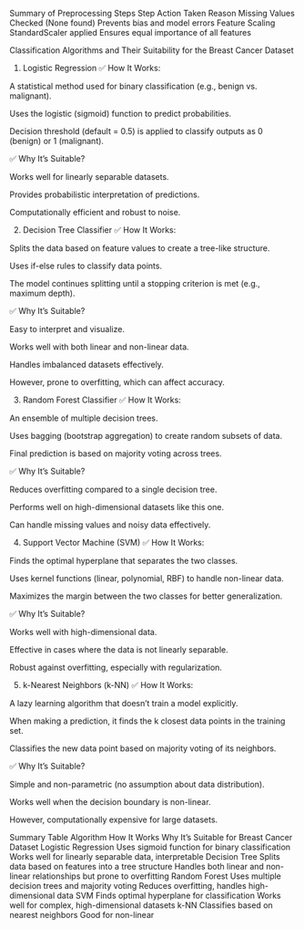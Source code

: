 Summary of Preprocessing Steps
Step	Action Taken	Reason
Missing Values	Checked (None found)	Prevents bias and model errors
Feature Scaling	StandardScaler applied	Ensures equal importance of all features

Classification Algorithms and Their Suitability for the Breast Cancer Dataset
1. Logistic Regression
✅ How It Works:

A statistical method used for binary classification (e.g., benign vs. malignant).

Uses the logistic (sigmoid) function to predict probabilities.

Decision threshold (default = 0.5) is applied to classify outputs as 0 (benign) or 1 (malignant).

✅ Why It’s Suitable?

Works well for linearly separable datasets.

Provides probabilistic interpretation of predictions.

Computationally efficient and robust to noise.

2. Decision Tree Classifier
✅ How It Works:

Splits the data based on feature values to create a tree-like structure.

Uses if-else rules to classify data points.

The model continues splitting until a stopping criterion is met (e.g., maximum depth).

✅ Why It’s Suitable?

Easy to interpret and visualize.

Works well with both linear and non-linear data.

Handles imbalanced datasets effectively.

However, prone to overfitting, which can affect accuracy.

3. Random Forest Classifier
✅ How It Works:

An ensemble of multiple decision trees.

Uses bagging (bootstrap aggregation) to create random subsets of data.

Final prediction is based on majority voting across trees.

✅ Why It’s Suitable?

Reduces overfitting compared to a single decision tree.

Performs well on high-dimensional datasets like this one.

Can handle missing values and noisy data effectively.

4. Support Vector Machine (SVM)
✅ How It Works:

Finds the optimal hyperplane that separates the two classes.

Uses kernel functions (linear, polynomial, RBF) to handle non-linear data.

Maximizes the margin between the two classes for better generalization.

✅ Why It’s Suitable?

Works well with high-dimensional data.

Effective in cases where the data is not linearly separable.

Robust against overfitting, especially with regularization.

5. k-Nearest Neighbors (k-NN)
✅ How It Works:

A lazy learning algorithm that doesn’t train a model explicitly.

When making a prediction, it finds the k closest data points in the training set.

Classifies the new data point based on majority voting of its neighbors.

✅ Why It’s Suitable?

Simple and non-parametric (no assumption about data distribution).

Works well when the decision boundary is non-linear.

However, computationally expensive for large datasets.

Summary Table
Algorithm	How It Works	Why It’s Suitable for Breast Cancer Dataset
Logistic Regression	Uses sigmoid function for binary classification	Works well for linearly separable data, interpretable
Decision Tree	Splits data based on features into a tree structure	Handles both linear and non-linear relationships but prone to overfitting
Random Forest	Uses multiple decision trees and majority voting	Reduces overfitting, handles high-dimensional data
SVM	Finds optimal hyperplane for classification	Works well for complex, high-dimensional datasets
k-NN	Classifies based on nearest neighbors	Good for non-linear
